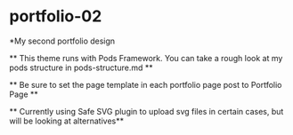 # portfolio-02
*My second portfolio design

** This theme runs with Pods Framework. You can take a rough look at my pods structure in pods-structure.md **

** Be sure to set the page template in each portfolio page post to Portfolio Page **

** Currently using Safe SVG plugin to upload svg files in certain cases, but will be looking at alternatives**


